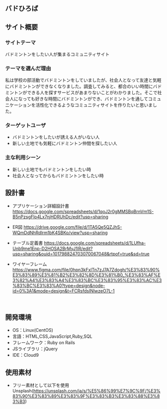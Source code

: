 # <!--ここにアプリ名を入力-->
## バドひろば
## サイト概要
### サイトテーマ
​バドミントンをしたい人が集まるコミュニティサイト
### テーマを選んだ理由
私は学校の部活動でバドミントンをしていましたが、社会人となって友達と気軽にバドミントンができなくなりました。調査してみると、都合のいい時間にバドミントンができる人を探すサービスがあまりないことがわかりました。そこで社会人になっても好きな時間にバドミントンができ、バドミントンを通してコミュニケーションを活性化できるようなコミュニティサイトを作りたいと思いました。
### ターゲットユーザ
* バドミントンをしたいが誘える人がいない人
* 新しい土地でも気軽にバドミントン仲間を探したい人

### 主な利用シーン
* 新しい土地でもバドミントンをしたい時
* 社会人となってからもバドミントンをしたい時

## 設計書
* アプリケーション詳細設計書
 https://docs.google.com/spreadsheets/d/1qoJ2r0gMMSBqBrnVm1S-B5nPzsgFlo4Lx7njHDRUhDc/edit?usp=sharing

* ER図
 https://drive.google.com/file/d/1TA5Qe5QZJhS-WQmDdNhRdlrm1bK4SBKo/view?usp=sharing
* テーブル定義書
 https://docs.google.com/spreadsheets/d/1LUfha-Unb9me1Enp-D2HOSA2BrMyJ1lR/edit?usp=sharing&ouid=101798824703070067048&rtpof=true&sd=true
* ワイヤーフレーム
 https://www.figma.com/file/0hpn3kFxlTn7zJ7A7Zdogh/%E3%83%90%E3%83%89%E3%81%B2%E3%82%8D%E3%81%B0_%E3%83%AF%E3%82%A4%E3%83%A4%E3%83%BC%E3%83%95%E3%83%AC%E3%83%BC%E3%83%A0?type=design&node-id=0%3A1&mode=design&t=FCRsfdsINlwzeO7L-1

​
## 開発環境
- OS：Linux(CentOS)
- 言語：HTML,CSS,JavaScript,Ruby,SQL
- フレームワーク：Ruby on Rails
- JSライブラリ：jQuery
- IDE：Cloud9
​

## 使用素材
- フリー素材として以下を使用
 Unsplash(https://unsplash.com/ja/s/%E5%86%99%E7%9C%9F/%E3%83%90%E3%83%89%E3%83%9F%E3%83%B3%E3%83%88%E3%83%B3)